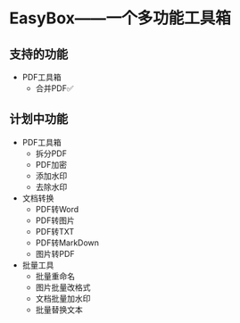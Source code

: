 # EasyBox——一个多功能工具箱

## 支持的功能

* PDF工具箱
  * 合并PDF✅

## 计划中功能

* PDF工具箱
  * 拆分PDF
  * PDF加密
  * 添加水印
  * 去除水印
* 文档转换
  * PDF转Word
  * PDF转图片
  * PDF转TXT
  * PDF转MarkDown
  * 图片转PDF
* 批量工具
  * 批量重命名
  * 图片批量改格式
  * 文档批量加水印
  * 批量替换文本


